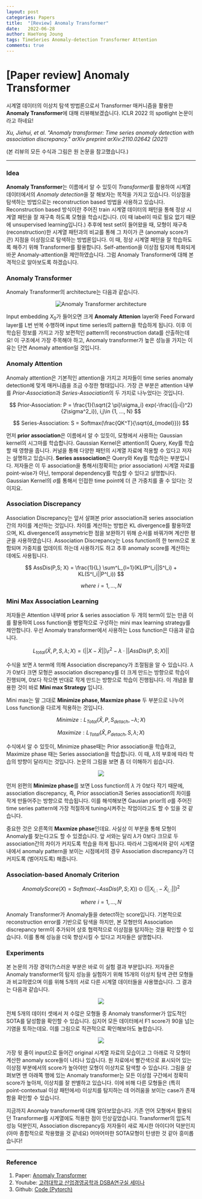 ```yaml
---
layout: post
categories: Papers
title:  "[Review] Anomaly Transformer"
date:   2022-06-28
author: HaeYong Joung
tags: TimeSeries Anomaly-detection Transformer Attention
comments: true
---
```


[Paper review] Anomaly Transformer
===============

시계열 데이터의 이상치 탐색 방법론으로서 Transformer 매커니즘을 활용한 **Anomaly Transformer**에 대해 리뷰해보겠습니다. ICLR 2022 의 spotlight 논문이라고 하네요!

*Xu, Jiehui, et al. "Anomaly transformer: Time series anomaly detection with association discrepancy." arXiv preprint arXiv:2110.02642 (2021)*

(본 리뷰의 모든 수식과 그림은 원 논문을 참고했습니다.)

- - -

### Idea
**Anomaly Transformer**는 이름에서 알 수 있듯이 *Transformer*를 활용하여 시계열 데이터에서의 *Anomaly detection*을 잘 해보자는 목적을 가지고 있습니다. 이상점을 탐색하는 방법으로는 reconstruction based 방법을 사용하고 있습니다. Reconstruction based 방식이란 주어진 train 시계열 데이터의 패턴을 통해 정상 시계열 패턴을 잘 재구축 하도록 모형을 학습시킵니다. (이 때 label이 따로 필요 없기 때문에 unsupervised learning입니다.) 추후에 test set이 들어왔을 때, 모형이 재구축(reconstruction)한 시계열 패턴과의 비교를 통해 그 차이가 큰 (anomaly score가 큰) 지점을 이상점으로 탐색하는 방법론입니다. 이 때, 정상 시계열 패턴을 잘 학습하도록 해주기 위해 Transformer를 활용합니다. Self-attention을 이상점 탐지에 특화되게 바꾼 Anomaly-attention을 제안하였습니다. 그럼 Anomaly Transformer에 대해 본격적으로 알아보도록 하겠습니다. 

### Anomaly Transformer
Anomaly Transformer의 architecture는 다음과 같습니다.

<p align="center">
  <img src="https://decision-J.github.io/assets/Post Images/Anomaly Transformer.png" alt="Anomaly Transformer architecture"/>
</p>

Input embedding $X_{0}$가 들어오면 크게 **Anomaly Attenion** layer와 Feed Forward layer를 L번 반복 수행하며 input time series의 pattern을 학습하게 됩니다. 이후 이 학습된 정보를 가지고 가장 보편적인 pattern의 reconstruction data를 산출하는데요! 이 구조에서 가장 주목해야 하고, Anomaly transformer가 높은 성능을 가지는 이유는 단연 Anomaly attention일 것입니다. 

### Anomaly Attention
Anomaly attention은 기본적인 attention을 가지고 저자들이 time series anomaly detection에 맞게 매커니즘을 조금 수정한 형태입니다. 가장 큰 부분은 attention 내부를 *Prior-Association*과 *Series-Association*의 두 가지로 나누었다는 것입니다. 

$$ 
Prior-Association: P = \frac{1}{\sqrt{2 \pi}\sigma_i} exp(-\frac{(|j-i|)^2}{2\sigma^2_i}), i,j\in {1, ..., N} 
$$

$$
Series-Association: S = Softmax(\frac{QK^T}{\sqrt{d_{model}}}) 
$$

먼저 **prior association**은 이름에서 알 수 있듯이, 모형에서 사용하는 Gaussian kernel의 시그마를 학습합니다. Gaussian Kernel은 attention의 Query, Key를 학습할 때 영향을 줍니다. 커널을 통해 다양한 패턴의 시계열 자료에 적용할 수 있다고 저자는 설명하고 있습니다. **Series asssociation**은 Query와 Key를 학습하는 부분입니다. 저자들은 이 두 association을 통해서(정확히는 prior association) 시계열 자료를 point-wise가 아닌, temporal dependency를 학습할 수 있다고 설명합니다. Gaussian Kernel의 $\sigma$를 통해서 인접한 time point에 더 큰 가중치를 줄 수 있다는 것이지요.

### Association Discrepancy
Association Discrepancy는 앞서 살펴본 prior association과 series association간의 차이를 계산하는 것입니다. 차이를 계산하는 방법은 KL divergence를 활용하였으며, KL divergence의 assymetric한 점을 보완하기 위해 순서를 바꿔가며 계산한 평균을 사용하였습니다. Association Discrepancy는 Loss function의 한 term으로 포함되며 가중치를 업데이트 하는데 사용하기도 하고 추후 anomaly score를 계산하는 데에도 사용됩니다.

$$ 
AssDis(P,S; X) = \frac{1}{L} \sum^L_{l=1}(KL(P^l_i||S^l_i) + KL(S^l_i||P^l_i)) 
$$

$$
where\,\, i=1,...,N
$$

### Mini Max Association Learning
저자들은 Attention 내부에 prior & series association 두 개의 term이 있는 만큼 이를 활용하여 Loss function을 병렬적으로 구성하는 mini max learning strategy를 제안합니다. 우선 Anomaly transformer에서 사용하는 Loss function은 다음과 같습니다.

$$
L_{total}(\hat{X}, P, S, \lambda; X) = (||X-\hat{X}||)^2_F - \lambda \cdot ||AssDis(P, S; X)||
$$

수식을 보면 $\lambda$ term에 의해 Association discrepancy가 조절됨을 알 수 있습니다. $\lambda$가 0보다 크면 모형은 association discrepancy를 더 크게 만드는 방향으로 학습이 진행되며, 0보다 작으면 반대로 작게 만드는 방향으로 학습이 진행됩니다. 이 개념을 활용한 것이 바로 **Mini max Strategy** 입니다.

Mini max는 말 그대로 **Minimize phase, Maxmize phase** 두 부분으로 나누어 Loss function을 다르게 적용하는 것입니다. 

$$ 
Minimize: L_{Total}(\hat{X}, P, S_{detach}, -\lambda; X) 
$$

$$
Maximize: L_{Total}(\hat{X}, P_{detach}, S, \lambda; X)
$$

수식에서 알 수 있듯이, Minimize phase때는 Prior association을 학습하고, Maximize phase 때는 Series association을 학습합니다. 이 때, $\lambda$의 부호에 따라 학습의 방향이 달라지는 것입니다. 논문의 그림을 보면 좀 더 이해하기 쉽습니다. 

<p align="center">
  <img src="https://decision-J.github.io/assets/Post Images/Anomaly Transformer2.png"/>
</p>

먼저 왼편의 **Minimize phase**를 보면 Loss function의 $\lambda$ 가 0보다 작기 때문에, association discrepancy, 즉, Prior association과 Series association의 차이를 작게 만들어주는 방향으로 학습됩니다. 이를 해석해보면 Gausian prior의 $\sigma$를 주어진 time series pattern에 가장 적절하게 tuning시켜주는 작업이라고도 할 수 있을 것 같습니다.

중요한 것은 오른쪽의 **Maxmize phase**인데요. 사실상 이 부분을 통해 모형이 Anomaly를 찾는다고도 할 수 있겠습니다. 앞 서와는 달리 $\lambda$가 0보다 크므로 두 association간의 차이가 커지도록 학습을 하게 됩니다. 따라서 그림에서와 같이 시계열 내에서 anomaly pattern을 보이는 시점에서의 경우 Association discrepancy가 더 커지도록 (벌어지도록) 해줍니다.

### Association-based Anomaly Criterion

$$ 
Anomaly Score(X) = Softmax(-AssDis(P, S; X)) \odot (||X_{i, :}-\hat{X}_{i, :}||)^2 
$$

$$
where\,\, i=1,...,N
$$

Anomaly Transformer가 Anomaly들을 detect하는 score입니다. 기본적으로 reconstruction error를 기반으로 탐색을 하지만, 본 모형만의 Association discrepancy term이 추가되어 상호 협력적으로 이상점을 탐지하는 것을 확인할 수 있습니다. 이를 통해 성능을 더욱 향상시킬 수 있다고 저자들은 설명합니다. 
  

### Experiments
본 논문의 가장 경악(?)스러운 부분은 바로 이 실험 결과 부분입니다. 저자들은 Anomaly transformer의 탐지 성능을 실험하기 위해 15개의 이상치 탐색 관련 모형들과 비교하였으며 이를 위해 5개의 서로 다른 시계열 데이터들을 사용했습니다. 그 결과는 다음과 같습니다.

<p align="center">
  <img src="https://decision-J.github.io/assets/Post Images/Anomaly Transformer3.png"/>
</p>

전체 5개의 데이터 셋에서 저 수많은 모형들 중 Anomaly transformer가 압도적인 SOTA를 달성함을 확인할 수 있습니다. 심지어 모든 데이터에서 F1 score가 90을 넘는 기염을 토하는데요. 
이를 그림으로 직관적으로 확인해보아도 놀랍습니다.

<p align="center">
  <img src="https://decision-J.github.io/assets/Post Images/Anomaly Transformer4.png"/>
</p>

가장 윗 줄이 input으로 들어간 original 시계열 자료의 모습이고 그 아래로 각 모형이 계산한 anomaly score들이 나타나 있습니다. 원 자료에서 빨간색으로 표시되어 있는 이상점 부분에서의 score가 높아야만 모형이 이상치로 탐색할 수 있습니다. 그림을 살펴보면 맨 아래쪽 행에 있는 Anomaly transformer는 모든 이상점 구간에서 정확히 score가 높아져, 이상치를 잘 판별하고 있습니다. 이에 비해 다른 모형들은 (특히 point-contextual 이상 패턴에서) 이상치를 탐지하는 데 어려움을 보이는 case가 존재함을 확인할 수 있습니다.


지금까지 Anomaly transformer에 대해 알아보았습니다. 기존 언어 모형에서 활용되던 Transformer를 시계열에도 적용한 점이 인상깊었습니다. Transformer의 압도적 성능 덕분인지, Association discrepancy등 저자들이 새로 제시한 아이디어 덕분인지 (아마 종합적으로 작용했을 것 같네요) 어마어마한 SOTA모형이 탄생한 것 같아 흥미롭습니다!


- - -
### Reference

1. Paper: [Anomaly Transformer](https://arxiv.org/pdf/2110.02642.pdf)
2. Youtube: [고려대학교 산업경영공학과 DSBA연구실 세미나](https://www.youtube.com/watch?v=C3dphckvyn0&ab_channel=%EA%B3%A0%EB%A0%A4%EB%8C%80%ED%95%99%EA%B5%90%EC%82%B0%EC%97%85%EA%B2%BD%EC%98%81%EA%B3%B5%ED%95%99%EB%B6%80DSBA%EC%97%B0%EA%B5%AC%EC%8B%A4)
3. Github: [Code (Pytorch)](https://github.com/thuml/Anomaly-Transformer) 






